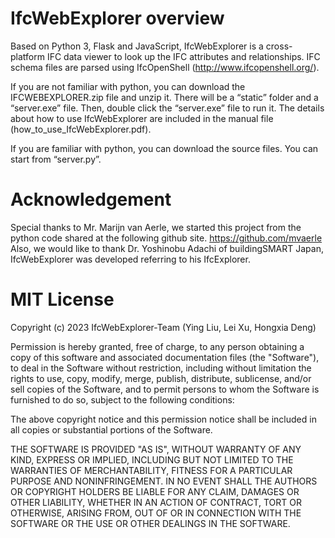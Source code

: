 # IfcWebExplorer overview

Based on Python 3, Flask and JavaScript, IfcWebExplorer is a cross-platform IFC data viewer to look up the IFC attributes and relationships. IFC schema files are parsed using IfcOpenShell (http://www.ifcopenshell.org/). 

If you are not familiar with python, you can download the IFCWEBEXPLORER.zip file and unzip it. There will be a “static” folder and a “server.exe” file. Then, double click the “server.exe” file to run it. The details about how to use IfcWebExplorer are included in the manual file (how_to_use_IfcWebExplorer.pdf).

If you are familiar with python, you can download the source files. You can start from “server.py”.

# Acknowledgement
Special thanks to Mr. Marijn van Aerle, we started this project from the python code shared at the following github site.
https://github.com/mvaerle
Also, we would like to thank Dr. Yoshinobu Adachi of buildingSMART Japan, IfcWebExplorer was developed referring to his IfcExplorer. 

# MIT License
Copyright (c) 2023 IfcWebExplorer-Team (Ying Liu, Lei Xu, Hongxia Deng)

Permission is hereby granted, free of charge, to any person obtaining a copy of this software and associated documentation files (the "Software"), to deal in the Software without restriction, including without limitation the rights to use, copy, modify, merge, publish, distribute, sublicense, and/or sell copies of the Software, and to permit persons to whom the Software is furnished to do so, subject to the following conditions:

The above copyright notice and this permission notice shall be included in all copies or substantial portions of the Software.

THE SOFTWARE IS PROVIDED "AS IS", WITHOUT WARRANTY OF ANY KIND, EXPRESS OR IMPLIED, INCLUDING BUT NOT LIMITED TO THE WARRANTIES OF MERCHANTABILITY, FITNESS FOR A PARTICULAR PURPOSE AND NONINFRINGEMENT. IN NO EVENT SHALL THE AUTHORS OR COPYRIGHT HOLDERS BE LIABLE FOR ANY CLAIM, DAMAGES OR OTHER LIABILITY, WHETHER IN AN ACTION OF CONTRACT, TORT OR OTHERWISE, ARISING FROM, OUT OF OR IN CONNECTION WITH THE SOFTWARE OR THE USE OR OTHER DEALINGS IN THE SOFTWARE.
